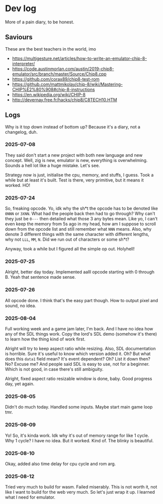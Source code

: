 # Dev log
More of a pain diary, to be honest.

## Saviours
These are the best teachers in the world, imo

- https://multigesture.net/articles/how-to-write-an-emulator-chip-8-interpreter/
- https://code.austinmorlan.com/austin/2019-chip8-emulator/src/branch/master/Source/Chip8.cpp
- https://github.com/corax89/chip8-test-rom
- https://github.com/mattmikolay/chip-8/wiki/Mastering-CHIP%E2%80%908#chip-8-instructions
- https://en.wikipedia.org/wiki/CHIP-8
- http://devernay.free.fr/hacks/chip8/C8TECH10.HTM

## Logs
Why is it top down instead of bottom up?
Because it's a diary, not a changelog, duh.

### 2025-07-08
They said don't start a new project with both new language and new concept.
Well, zig is new, emulator is new, everything is overwhelming.
Sounds a hell lot like a huge mistake.
Let's see.

Strategy now is just, initialise the cpu, memory, and stuffs, I guess.
Took a while but at least it's built.
Test is there, very primitive, but it means it worked.
HO!

### 2025-07-24
So, freaking opcode.
Yo, idk why the sh\*t the opcode has to be denoted like `0NNN` or `3XNN`.
What had the people back then had to go through?
Why can't they just be `0---` then detailed what those 3 any bytes mean.
Like yo, I can't even keep the memory from 5s ago in my head, how am I suppose to scroll down from the opcode list and still remember what `NNN` means.
Also, why denote 3 different things with the same character with different lengths, why not `LLL`, `MM`, `N`.
Did we run out of characters or some sh\*t?

Anyway, took a while but I figured all the simple op out.
Holyhell!

### 2025-07-25
Alright, better day today.
Implemented aalll opcode starting with 0 through B.
Yeah that sentence made sense.

### 2025-07-26
All opcode done.
I think that's the easy part though.
How to output pixel and sound, no idea.

### 2025-08-04
Full working week and a game jam later, I'm back.
And I have no idea how any of the SDL things work.
Copy the lord's SDL demo (somehow it's there) to learn how the thing kind of work first.

Alright will try to keep aspect ratio while resizing.
Also, SDL documentation is horrible.
Sure it's useful to know which version added it.
Oh? But what does this `data1` field mean? It's event dependent? Oh? List it down then? No? Excuse me?
And people said SDL is easy to use, not for a beginner.
Which is not good, in case there's still ambiguity.

Alright, fixed aspect ratio resizable window is done, baby.
Good progress day, yet again.

### 2025-08-05
Didn't do much today.
Handled some inputs.
Maybe start main game loop tmr.

### 2025-08-09
Yo!
So, it's kinda work.
Idk why it's out of memory range for like 1 cycle.
Why 1 cycle?
I have no idea.
But it worked.
Kind of.
The blinky is beautiful.

### 2025-08-10
Okay, added also time delay for cpu cycle and rom arg.

### 2025-08-12
Tried very much to build for wasm.
Failed miserably.
This is not worth it, not like I want to build for the web very much.
So let's just wrap it up.
I learned what I need for emulator.

